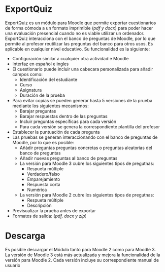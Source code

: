 # ExportQuiz
ExportQuiz es un módulo para Moodle que permite exportar cuestionarios de forma cómoda a un  formato imprimible (*pdf y docx*) para poder hacer una evaluación presencial cuando no es viable utilizar un ordenador. ExportQuiz interacciona con el banco de preguntas de Moodle, por lo que permite al profesor reutilizar las preguntas del banco para otros usos.  Es aplicable en cualquier nivel educativo. Su funcionalidad es la siguiente:

* Configuración similar a cualquier otra actividad e Moodle
* Interfaz en español e ingles
* El cuestionario puede incluir una cabecara personalizada para añadir campos como:
     * Identificación del estudiante
     * Curso
     * Asignatura
     * Duración de la prueba
* Para evitar copias se pueden generar hasta 5 versiones de la prueba mediante los siguientes mecanismos:
     * Barajar preguntas
     * Barajar respuestas dentro de las preguntas
     * Incluir preguntas específicas para cada versión
     * Para cada versión se genera la correspondiente plantilla del profesor
* Establecer la puntuación de cada pregunta
* Las pruebas se generan interaccionando con el banco de preguntas de Moodle, por lo que es posible:
     * Añádir preguntas preguntas concretas o preguntas aleatorias del banco de preguntas
     * Añadir nuevas preguntas al banco de preguntas
     * La versión para Moodle 3 cubre los siguientes tipos de pregutnas:
       * Respueta múltiple
       * Verdadero/falso
       * Emparejamiento
       * Respuesta corta
       * Numérica
     * La versión para Moodle 2 cubre los siguientes tipos de pregutnas:
       * Respueta múltiple
       * Descripción
* Previsualizar la prueba antes de exportar
* Formatos de salida: (*pdf, docx y zip*)


# Descarga
Es posible descargar el Módulo tanto para Moodle 2 como para Moodle 3. La versión de Moodle 3 está más actualizada y mejora la funcionalidad de la versión para Moodle 2.
Cada versión incluye su correspondiente manual de usuario
